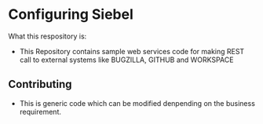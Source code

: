 # Configuring Siebel

What this respository is:

- This Repository contains sample web services code for making REST call to external systems like BUGZILLA, GITHUB and WORKSPACE

## Contributing

- This is generic code which can be modified denpending on the business requirement.
